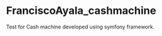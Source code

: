 FranciscoAyala_cashmachine
==========================

Test for Cash machine developed using symfony framework.
